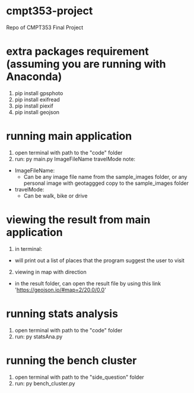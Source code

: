 # cmpt353-project
Repo of CMPT353 Final Project

# extra packages requirement (assuming you are running with Anaconda)
1) pip install gpsphoto
2) pip install exifread
3) pip install piexif
4) pip install geojson

# running main application
1) open terminal with path to the "code" folder
2) run: py main.py ImageFileName travelMode
note: 
 - ImageFileName: 
   - Can be any image file name from the sample_images folder, or any personal image with geotaggged copy to the sample_images folder
 - travelMode:
   - Can be walk, bike or drive
 
# viewing the result from main application 
1) in terminal:
 - will print out a list of places that the program suggest the user to visit
2) viewing in map with direction 
 - in the result folder, can open the result file by using this link 'https://geojson.io/#map=2/20.0/0.0'

# running stats analysis 
1) open terminal with path to the "code" folder
2) run: py statsAna.py

# running the bench cluster 
1) open terminal with path to the "side_question" folder
2) run: py bench_cluster.py 
